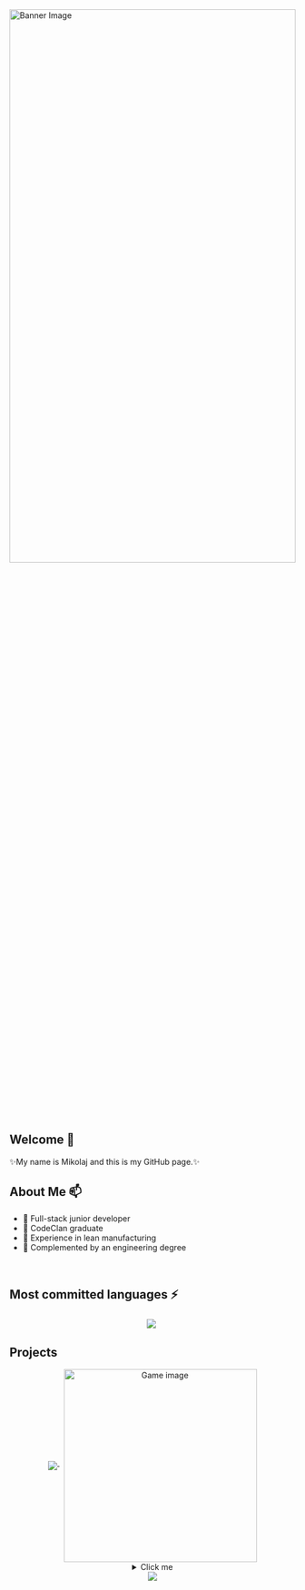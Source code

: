 <img src="https://media1.tenor.com/m/04GE711i7WgAAAAC/ocean-sea.gif" alt="Banner Image" width="100%" height="50%"/>


## Welcome 👋
✨My name is Mikolaj and this is my GitHub page.✨

## About Me 📫
- 🌱 Full-stack junior developer
- 👯 CodeClan graduate
- 🚀 Experience in lean manufacturing
- 🔭 Complemented by an engineering degree
<br/>

## Most committed languages ⚡
<div align="center">
  <img 
    align="middle" 
    src="https://github-readme-stats.vercel.app/api/top-langs/?username=Chlebab&layout=donut&theme=radical"
  />&nbsp;
</div>

## Projects 
<div align="center">
  <a href="https://github.com/Chlebab/Final_Project">
    <img 
      align="middle" 
      src="https://github-readme-stats.vercel.app/api/pin/?username=Chlebab&repo=Final_Project&theme=radical"
    />
  </a>&nbsp;
  <img 
    align="middle" 
    src="https://i.ibb.co/TB6wGVX/lvl-4-screen.png" 
    alt="Game image" 
    width="340"
  />
</div>

<div align="center">
  <details>
  <summary>Click me</summary>
  <img 
    align="middle" 
    src="https://i.ibb.co/TB6wGVX/lvl-4-screen.png" 
    alt="Game image" 
    width="340"
  />
  </a>&nbsp;
</details> 
  <a href="https://github.com/Chlebab/Weather_project">
    <img 
      align="middle" 
      src="https://github-readme-stats.vercel.app/api/pin/?username=Chlebab&repo=Weather_project&theme=radical"
    />
</div>

<!--    
**Chlebab/Chlebab** is a ✨ _special_ ✨ repository because its `README.md` (this file) appears on your GitHub profile.

Here are some ideas to get you started:

- 🔭 I’m currently working on ...
- 🌱 I’m currently learning ...
- 👯 I’m looking to collaborate on ...
- 🤔 I’m looking for help with ...
- 💬 Ask me about ...
- 📫 How to reach me: ...
- 😄 Pronouns: ...
- ⚡ Fun fact: ...
-->
